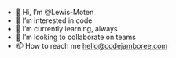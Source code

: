 - 👋 Hi, I’m @Lewis-Moten
- 👀 I’m interested in code
- 🌱 I’m currently learning, always
- 💞️ I’m looking to collaborate on teams
- 📫 How to reach me hello@codejamboree.com

<!---
Lewis-Moten/Lewis-Moten is a ✨ special ✨ repository because its `README.md` (this file) appears on your GitHub profile.
You can click the Preview link to take a look at your changes.
--->

